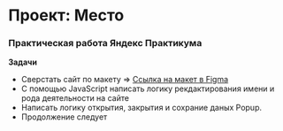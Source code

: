 # Проект: Место

### Практическая работа Яндекс Практикума

**Задачи**

* Сверстать сайт по макету => [Ссылка на макет в Figma](https://www.figma.com/file/2cn9N9jSkmxD84oJik7xL7/JavaScript.-Sprint-4?node-id=0%3A1) 
* С помощью JavaScript написать логику рекдактирования имени и рода деятельности на сайте
* Написать логику открытия, закрытия и сохрание даных Popup.
* Продолжение следует

